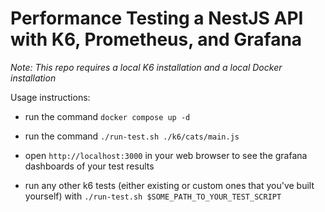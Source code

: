# Performance Testing a NestJS API with K6, Prometheus, and Grafana

*Note: This repo requires a local K6 installation and a local Docker installation*

Usage instructions:

- run the command ```docker compose up -d```

- run the command ```./run-test.sh ./k6/cats/main.js```

- open ```http://localhost:3000``` in your web browser to see the grafana dashboards of your test results

- run any other k6 tests (either existing or custom ones that you've built yourself) with ```./run-test.sh $SOME_PATH_TO_YOUR_TEST_SCRIPT``` 

